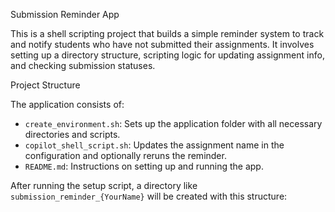  Submission Reminder App

This is a shell scripting project that builds a simple reminder system to track and notify students who have not submitted their assignments. It involves setting up a directory structure, scripting logic for updating assignment info, and checking submission statuses.


 Project Structure

The application consists of:

- `create_environment.sh`: Sets up the application folder with all necessary directories and scripts.
- `copilot_shell_script.sh`: Updates the assignment name in the configuration and optionally reruns the reminder.
- `README.md`: Instructions on setting up and running the app.

After running the setup script, a directory like `submission_reminder_{YourName}` will be created with this structure:


